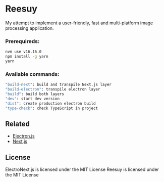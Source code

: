 # Reesuy

My attempt to implement a user-friendly, fast and multi-platform image processing application. 

### Prerequireds:
```bash
nvm use v16.16.0
npm install -g yarn
yarn
```

### Available commands:

```bash
"build-next": build and transpile Next.js layer
"build-electron": transpile electron layer
"build": build both layers
"dev": start dev version
"dist": create production electron build
"type-check": check TypeScript in project
```

## Related
- [Electron.js](https://www.electronjs.org)
- [Next.js](https://nextjs.org)

## License
ElectroNext.js is licensed under the MIT License
Reesuy is licensed under the MIT License
